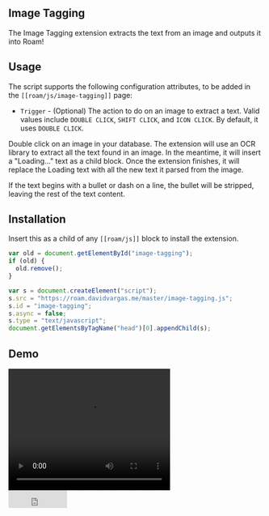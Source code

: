 ## Image Tagging

The Image Tagging extension extracts the text from an image and outputs it into Roam!

## Usage

The script supports the following configuration attributes, to be added in the `[[roam/js/image-tagging]]` page:

- `Trigger` - (Optional) The action to do on an image to extract a text. Valid values include `DOUBLE CLICK`, `SHIFT CLICK`, and `ICON CLICK`. By default, it uses `DOUBLE CLICK`.

Double click on an image in your database. The extension will use an OCR library to extract all the text found in an image. In the meantime, it will insert a "Loading..." text as a child block. Once the extension finishes, it will replace the Loading text with all the new text it parsed from the image.

If the text begins with a bullet or dash on a line, the bullet will be stripped, leaving the rest of the text content.

## Installation

Insert this as a child of any `[[roam/js]]` block to install the extension.

```javascript
var old = document.getElementById("image-tagging");
if (old) {
  old.remove();
}

var s = document.createElement("script");
s.src = "https://roam.davidvargas.me/master/image-tagging.js";
s.id = "image-tagging";
s.async = false;
s.type = "text/javascript";
document.getElementsByTagName("head")[0].appendChild(s);
```

## Demo

<video width="320" height="240" controls>
  <source src="../../videos/image-tagging.mp4" type="video/mp4">
</video>

<br/>

<iframe src="https://github.com/sponsors/dvargas92495/button" title="Sponsor dvargas92495" height="35" width="116" style="border: 0;"></iframe>
